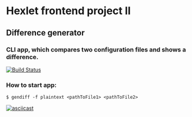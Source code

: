 # Hexlet frontend project II

## Difference generator
### CLI app, which compares two configuration files and shows a difference.

[![Build Status](https://travis-ci.org/it-amalker/frontend-project-lvl2.svg?branch=master)](https://travis-ci.org/it-amalker/frontend-project-lvl2)

### How to start app:
```
$ gendiff -f plaintext <pathToFile1> <pathToFile2>
```
[![asciicast](https://asciinema.org/a/295379.svg)](https://asciinema.org/a/295379)
